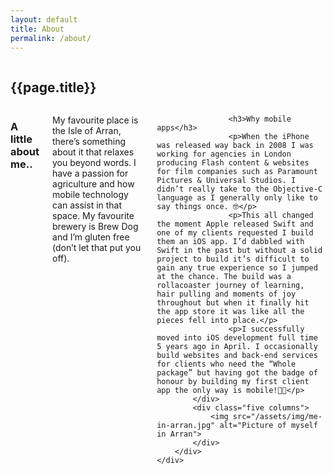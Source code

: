 ```yaml
---
layout: default
title: About
permalink: /about/
---
```


<section class="about">
    <div class="container">
       <div class="row">
            <div class="twelve columns">
                <h1>{{page.title}}</h1>
            </div>
        </div>
        <div class="row">
            <div class="six columns">
                    <h3>A little about me..</h3>
                    <p>My favourite place is the Isle of Arran, there’s something about it that relaxes you beyond words. I have a passion for agriculture and how mobile technology can assist in that space. My favourite brewery is Brew Dog and I’m gluten free (don’t let that put you off).</p>

                    <h3>Why mobile apps</h3>
                    <p>When the iPhone was released way back in 2008 I was working for agencies in London producing Flash content & websites for film companies such as Paramount Pictures & Universal Studios. I didn’t really take to the Objective-C language as I generally only like to say things once. 🤓</p>
                    <p>This all changed the moment Apple released Swift and one of my clients requested I build them an iOS app. I’d dabbled with Swift in the past but without a solid project to build it’s difficult to gain any true experience so I jumped at the chance. The build was a rollacoaster journey of learning, hair pulling and moments of joy throughout but when it finally hit the app store it was like all the pieces fell into place.</p>
                    <p>I successfully moved into iOS development full time 5 years ago in April. I occasionally build websites and back-end services for clients who need the “Whole package” but having got the badge of honour by building my first client app the only way is mobile!🕺🏻</p>
            </div>
            <div class="five columns">
                <img src="/assets/img/me-in-arran.jpg" alt="Picture of myself in Arran">
            </div>
        </div>
    </div>
</section>